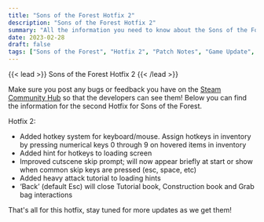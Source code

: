 ```yaml
---
title: "Sons of the Forest Hotfix 2"
description: "Sons of the Forest Hotfix 2"
summary: "All the information you need to know about the Sons of the Forest Hotfix 2"
date: 2023-02-28
draft: false
tags: ["Sons of the Forest", "Hotfix 2", "Patch Notes", "Game Update", "New Content"]
---
```


{{< lead >}}
Sons of the Forest Hotfix 2
{{< /lead >}}

Make sure you post any bugs or feedback you have on the [Steam Community Hub](https://steamcommunity.com/app/1326470/discussions/) so that the developers can see them!
Below you can find the information for the second Hotfix for Sons of the Forest.

Hotfix 2:
- Added hotkey system for keyboard/mouse. Assign hotkeys in inventory by pressing numerical keys 0 through 9 on hovered items in inventory
- Added hint for hotkeys to loading screen
- Improved cutscene skip prompt; will now appear briefly at start or show when common skip keys are pressed (esc, space, etc)
- Added heavy attack tutorial to loading hints
- ‘Back’ (default Esc) will close Tutorial book, Construction book and Grab bag interactions

That's all for this hotfix, stay tuned for more updates as we get them! 